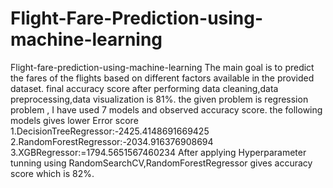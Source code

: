 # Flight-Fare-Prediction-using-machine-learning
Flight-fare-prediction-using-machine-learning
The main goal is to predict the fares of the flights based on different factors available in the provided dataset.
final accuracy score after performing data cleaning,data preprocessing,data visualization is 81%.
the given problem is regression problem , I have used 7 models and observed accuracy score.
the following models gives lower Error score
1.DecisionTreeRegressor:-2425.4148691669425
2.RandomForestRegressor:-2034.916376908694
3.XGBRegressor:=1794.5651567460234
After applying Hyperparameter tunning using RandomSearchCV,RandomForestRegressor gives accuracy score which is 82%.
